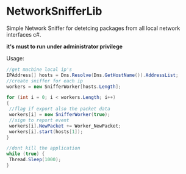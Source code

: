 # NetworkSnifferLib
Simple Network Sniffer for detetcing packages from all local network interfaces c#.

**it's must to run under administrator privilege**

Usage:
```C#
//get machine local ip's
IPAddress[] hosts = Dns.Resolve(Dns.GetHostName()).AddressList;
//create sniffer for each ip
workers = new SnifferWorker[hosts.Length];

for (int i = 0; i < workers.Length; i++)
{
 //flag if export also the packet data
 workers[i] = new SnifferWorker(true);
 //sign to report event
 workers[i].NewPacket += Worker_NewPacket;
 workers[i].start(hosts[1]);
}

//dont kill the application
while (true) {
 Thread.Sleep(1000);
}
```

